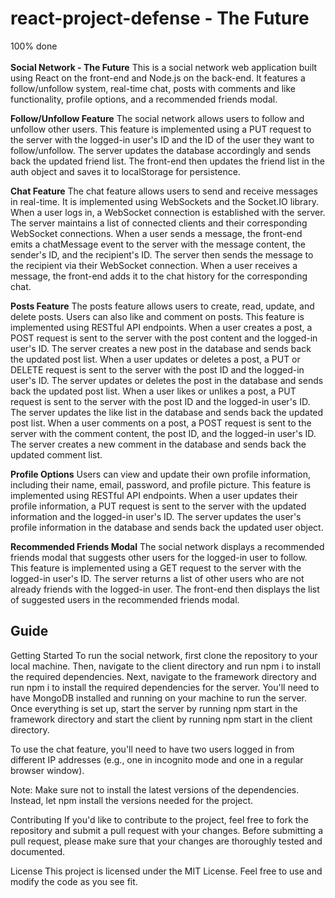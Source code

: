 # react-project-defense - The Future
100% done
<br></br>
**Social Network - The Future**
This is a social network web application built using React on the front-end and Node.js on the back-end. It features a follow/unfollow system, real-time chat, posts with comments and like functionality, profile options, and a recommended friends modal.

**Follow/Unfollow Feature**
The social network allows users to follow and unfollow other users. This feature is implemented using a PUT request to the server with the logged-in user's ID and the ID of the user they want to follow/unfollow. The server updates the database accordingly and sends back the updated friend list. The front-end then updates the friend list in the auth object and saves it to localStorage for persistence.

**Chat Feature**
The chat feature allows users to send and receive messages in real-time. It is implemented using WebSockets and the Socket.IO library. When a user logs in, a WebSocket connection is established with the server. The server maintains a list of connected clients and their corresponding WebSocket connections. When a user sends a message, the front-end emits a chatMessage event to the server with the message content, the sender's ID, and the recipient's ID. The server then sends the message to the recipient via their WebSocket connection. When a user receives a message, the front-end adds it to the chat history for the corresponding chat.

**Posts Feature**
The posts feature allows users to create, read, update, and delete posts. Users can also like and comment on posts. This feature is implemented using RESTful API endpoints. When a user creates a post, a POST request is sent to the server with the post content and the logged-in user's ID. The server creates a new post in the database and sends back the updated post list. When a user updates or deletes a post, a PUT or DELETE request is sent to the server with the post ID and the logged-in user's ID. The server updates or deletes the post in the database and sends back the updated post list. When a user likes or unlikes a post, a PUT request is sent to the server with the post ID and the logged-in user's ID. The server updates the like list in the database and sends back the updated post list. When a user comments on a post, a POST request is sent to the server with the comment content, the post ID, and the logged-in user's ID. The server creates a new comment in the database and sends back the updated comment list.

**Profile Options**
Users can view and update their own profile information, including their name, email, password, and profile picture. This feature is implemented using RESTful API endpoints. When a user updates their profile information, a PUT request is sent to the server with the updated information and the logged-in user's ID. The server updates the user's profile information in the database and sends back the updated user object.

**Recommended Friends Modal**
The social network displays a recommended friends modal that suggests other users for the logged-in user to follow. This feature is implemented using a GET request to the server with the logged-in user's ID. The server returns a list of other users who are not already friends with the logged-in user. The front-end then displays the list of suggested users in the recommended friends modal.

<h2>Guide</h2>
Getting Started
To run the social network, first clone the repository to your local machine. Then, navigate to the client directory and run npm i to install the required dependencies. Next, navigate to the framework directory and run npm i to install the required dependencies for the server. You'll need to have MongoDB installed and running on your machine to run the server. Once everything is set
up, start the server by running npm start in the framework directory and start the client by running npm start in the client directory.

To use the chat feature, you'll need to have two users logged in from different IP addresses (e.g., one in incognito mode and one in a regular browser window).

Note: Make sure not to install the latest versions of the dependencies. Instead, let npm install the versions needed for the project.

Contributing
If you'd like to contribute to the project, feel free to fork the repository and submit a pull request with your changes. Before submitting a pull request, please make sure that your changes are thoroughly tested and documented.

License
This project is licensed under the MIT License. Feel free to use and modify the code as you see fit.
